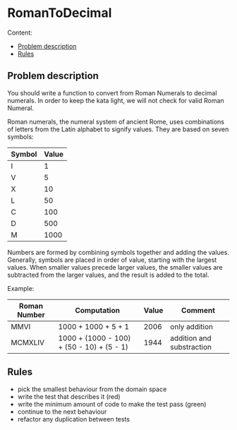 # RomanToDecimal

Content:
*   [Problem description](#problem-description)
*   [Rules](#rules)

## Problem description

You should write a function to convert from Roman Numerals to decimal numerals.
In order to keep the kata light, we will not check for valid Roman Numeral.

Roman numerals, the numeral system of ancient Rome, uses combinations of letters from the Latin alphabet to signify values. They are based on seven symbols:

| Symbol  | Value    |
| ------- | -------- |
| I       |    1     |
| V       |    5     |
| X       |   10     |
| L       |   50     |
| C       |  100     |
| D       |  500     |
| M       | 1000     |

Numbers are formed by combining symbols together and adding the values. 
Generally, symbols are placed in order of value, 
starting with the largest values. 
When smaller values precede larger values, 
the smaller values are subtracted from the larger values, 
and the result is added to the total. 

Example:

| Roman Number  | Computation                                    | Value      | Comment                         |
| ------------- | ---------------------------------------------- | ---------- | ------------------------------- |
| MMVI          |  1000 + 1000 + 5 + 1                           | 2006       | only addition                   |
| MCMXLIV       |  1000 + (1000 - 100) + (50 - 10) + (5 - 1)     | 1944       | addition and substraction       |

## Rules

*   pick the smallest behaviour from the domain space
*   write the test that describes it (red)
*   write the minimum amount of code to make the test pass (green)
*   continue to the next behaviour
*   refactor any duplication between tests
